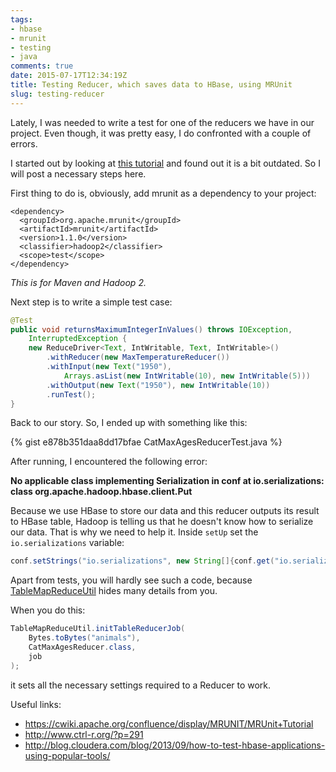 ```yaml
---
tags:
- hbase
- mrunit
- testing
- java
comments: true
date: 2015-07-17T12:34:19Z
title: Testing Reducer, which saves data to HBase, using MRUnit
slug: testing-reducer
---
```


Lately, I was needed to write a test for one of the reducers we have in our
project. Even though, it was pretty easy, I do confronted with a couple of
errors.

<!--more-->

I started out by looking at [this
tutorial](https://cwiki.apache.org/confluence/display/MRUNIT/MRUnit+Tutorial)
and found out it is a bit outdated. So I will post a necessary steps here.

First thing to do is, obviously, add mrunit as a dependency to your project:

```
<dependency>
  <groupId>org.apache.mrunit</groupId>
  <artifactId>mrunit</artifactId>
  <version>1.1.0</version>
  <classifier>hadoop2</classifier>
  <scope>test</scope>
</dependency>
```

*This is for Maven and Hadoop 2.*

Next step is to write a simple test case:

```java
@Test
public void returnsMaximumIntegerInValues() throws IOException,
    InterruptedException {
    new ReduceDriver<Text, IntWritable, Text, IntWritable>()
        .withReducer(new MaxTemperatureReducer())
        .withInput(new Text("1950"),
            Arrays.asList(new IntWritable(10), new IntWritable(5)))
        .withOutput(new Text("1950"), new IntWritable(10))
        .runTest();
}
```

Back to our story. So, I ended up with something like this:

{% gist e878b351daa8dd17bfae CatMaxAgesReducerTest.java %}

After running, I encountered the following error:

**No applicable class implementing Serialization in conf at io.serializations: class org.apache.hadoop.hbase.client.Put**

Because we use HBase to store our data and this reducer outputs its result to
HBase table, Hadoop is telling us that he doesn't know how to serialize our
data. That is why we need to help it. Inside `setUp` set the
`io.serializations` variable:

```java
conf.setStrings("io.serializations", new String[]{conf.get("io.serializations"), MutationSerialization.class.getName(), ResultSerialization.class.getName()});
```

Apart from tests, you will hardly see such a code, because
[TableMapReduceUtil](https://hbase.apache.org/apidocs/org/apache/hadoop/hbase/mapreduce/TableMapReduceUtil.html)
hides many details from you.

When you do this:

```java
TableMapReduceUtil.initTableReducerJob(
    Bytes.toBytes("animals"),
    CatMaxAgesReducer.class,
    job
);
```

it sets all the necessary settings required to a Reducer to work.

Useful links:

- https://cwiki.apache.org/confluence/display/MRUNIT/MRUnit+Tutorial
- http://www.ctrl-r.org/?p=291
- http://blog.cloudera.com/blog/2013/09/how-to-test-hbase-applications-using-popular-tools/

